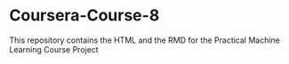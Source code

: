 # Coursera-Course-8

This repository contains the HTML and the RMD for the Practical Machine Learning Course Project
